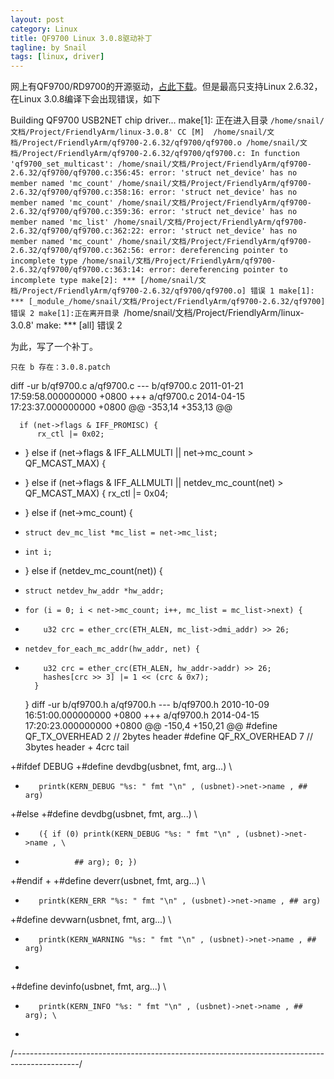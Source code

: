 ```yaml
---
layout: post
category: Linux
title: QF9700 Linux 3.0.8驱动补丁
tagline: by Snail
tags: [linux, driver]
---
```

网上有QF9700/RD9700的开源驱动，[占此下载](http://www.elite.uk.com/mike/qf9700/)。但是最高只支持Linux 2.6.32，在Linux 3.0.8编译下会出现错误，如下

  Building QF9700 USB2NET chip driver...
  make[1]: 正在进入目录 `/home/snail/文档/Project/FriendlyArm/linux-3.0.8'
    CC [M]  /home/snail/文档/Project/FriendlyArm/qf9700-2.6.32/qf9700/qf9700.o
  /home/snail/文档/Project/FriendlyArm/qf9700-2.6.32/qf9700/qf9700.c: In function 'qf9700_set_multicast':
  /home/snail/文档/Project/FriendlyArm/qf9700-2.6.32/qf9700/qf9700.c:356:45: error: 'struct net_device' has no member named 'mc_count'
  /home/snail/文档/Project/FriendlyArm/qf9700-2.6.32/qf9700/qf9700.c:358:16: error: 'struct net_device' has no member named 'mc_count'
  /home/snail/文档/Project/FriendlyArm/qf9700-2.6.32/qf9700/qf9700.c:359:36: error: 'struct net_device' has no member named 'mc_list'
  /home/snail/文档/Project/FriendlyArm/qf9700-2.6.32/qf9700/qf9700.c:362:22: error: 'struct net_device' has no member named 'mc_count'
  /home/snail/文档/Project/FriendlyArm/qf9700-2.6.32/qf9700/qf9700.c:362:56: error: dereferencing pointer to incomplete type
  /home/snail/文档/Project/FriendlyArm/qf9700-2.6.32/qf9700/qf9700.c:363:14: error: dereferencing pointer to incomplete type
  make[2]: *** [/home/snail/文档/Project/FriendlyArm/qf9700-2.6.32/qf9700/qf9700.o] 错误 1
  make[1]: *** [_module_/home/snail/文档/Project/FriendlyArm/qf9700-2.6.32/qf9700] 错误 2
  make[1]:正在离开目录 `/home/snail/文档/Project/FriendlyArm/linux-3.0.8'
  make: *** [all] 错误 2

为此，写了一个补丁。

    只在 b 存在：3.0.8.patch
  diff -ur b/qf9700.c a/qf9700.c
  --- b/qf9700.c	2011-01-21 17:59:58.000000000 +0800
  +++ a/qf9700.c	2014-04-15 17:23:37.000000000 +0800
  @@ -353,14 +353,13 @@
   
 	  if (net->flags & IFF_PROMISC) {
 		  rx_ctl |= 0x02;
  -	} else if (net->flags & IFF_ALLMULTI || net->mc_count > QF_MCAST_MAX) {
  +	} else if (net->flags & IFF_ALLMULTI || netdev_mc_count(net) > QF_MCAST_MAX) {
 		  rx_ctl |= 0x04;
  -	} else if (net->mc_count) {
  -		struct dev_mc_list *mc_list = net->mc_list;
  -		int i;
  +	} else if (netdev_mc_count(net)) {
  +		struct netdev_hw_addr *hw_addr;
   
  -		for (i = 0; i < net->mc_count; i++, mc_list = mc_list->next) {
  -			u32 crc = ether_crc(ETH_ALEN, mc_list->dmi_addr) >> 26;
  +		netdev_for_each_mc_addr(hw_addr, net) {
  +			u32 crc = ether_crc(ETH_ALEN, hw_addr->addr) >> 26;
   			hashes[crc >> 3] |= 1 << (crc & 0x7);
 		  }
 	  }
  diff -ur b/qf9700.h a/qf9700.h
  --- b/qf9700.h	2010-10-09 16:51:00.000000000 +0800
  +++ a/qf9700.h	2014-04-15 17:20:23.000000000 +0800
  @@ -150,4 +150,21 @@
  #define	QF_TX_OVERHEAD		2	// 2bytes header
  #define	QF_RX_OVERHEAD		7	// 3bytes header + 4crc tail
   
  +#ifdef DEBUG
  +#define devdbg(usbnet, fmt, arg...) \
  +        printk(KERN_DEBUG "%s: " fmt "\n" , (usbnet)->net->name , ## arg)
  +#else
  +#define devdbg(usbnet, fmt, arg...) \
  +        ({ if (0) printk(KERN_DEBUG "%s: " fmt "\n" , (usbnet)->net->name , \
  +                ## arg); 0; })
  +#endif
  +
  +#define deverr(usbnet, fmt, arg...) \
  +        printk(KERN_ERR "%s: " fmt "\n" , (usbnet)->net->name , ## arg)
  +#define devwarn(usbnet, fmt, arg...) \
  +        printk(KERN_WARNING "%s: " fmt "\n" , (usbnet)->net->name , ## arg)
  +
  +#define devinfo(usbnet, fmt, arg...) \
  +        printk(KERN_INFO "%s: " fmt "\n" , (usbnet)->net->name , ## arg); \
  +
   /*----------------------------------------------------------------------------------------------*/
